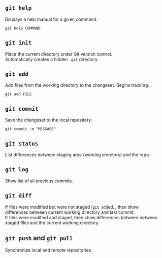 ## `git help`
Displays a help manual for a given command.
```git
git help COMMAND

```

## `git init`
Place the current directory under Git version control. <br>
Automatically creates a hidden `.git` directory.

## `git add`
Add files from the working directory to the changeset. Begins tracking.
```git
git add FILE

```

## `git commit`
Save the changeset to the local repository.
```git
git commit -m "MESSAGE"

```

## `git status`
List differences between staging area (working directory) and the repo. 

## `git log`
Show list of all previous commits. 

## `git diff`
If files were modified but were not staged (`git add`ed_, then show differences between current working directory and last commit. <br>
If files were modified and staged, then show differences between between staged files and the current working directory.

## `git push` and `git pull`
Synchronize local and remote repositories.

